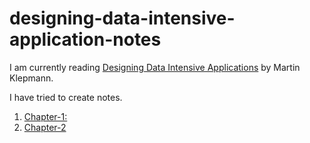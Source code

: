 # designing-data-intensive-application-notes

I am currently reading [Designing Data Intensive Applications](https://www.amazon.com/Designing-Data-Intensive-Applications-Reliable-Maintainable-ebook/dp/B06XPJML5D) by Martin Klepmann.

I have tried to create notes.


1. [Chapter-1: ](#)
2. [Chapter-2](Chapter-2:%20Data%20Models%20and%20Query%20Languages.md)

